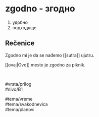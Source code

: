 # zgodno - згодно

1. удобно  
2. подходяще

## Rečenice

Zgodno mi je da se nađemo [[sutra]] ujutru.

[[ovaj|Ovo]] mesto je zgodno za piknik.

<br>

#vrsta/prilog  
#nivo/B1  

#tema/vreme  
#tema/svakodnevica  
#tema/planovi  
